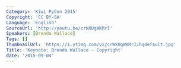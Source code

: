 ```yaml
---
Category: 'Kiwi PyCon 2015'
Copyright: 'CC BY-SA'
Language: 'English'
SourceUrl: 'http://youtu.be/crWXUgWKMrI'
Speakers: [Brenda Wallace]
Tags: []
ThumbnailUrl: 'https://i.ytimg.com/vi/crWXUgWKMrI/hqdefault.jpg'
Title: 'Keynote: Brenda Wallace - Copyright'
date: '2015-09-04'
---
```

